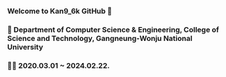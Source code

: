 ### Welcome to Kan9_6k GitHub 👋                                                  &nbsp;

### 🏫 Department of Computer Science & Engineering, College of Science and Technology, Gangneung-Wonju National University
### 👨‍🎓 2020.03.01 ~ 2024.02.22.      
<!--
**doteka/doteka** is a ✨ _special_ ✨ repository because its `README.md` (this file) appears on your GitHub profile.

Here are some ideas to get you started:

- 🔭 I’m currently working on ...
- 🌱 I’m currently learning ...
- 👯 I’m looking to collaborate on ...
- 🤔 I’m looking for help with ...
- 💬 Ask me about ...
- 📫 How to reach me: ...
- 😄 Pronouns: ...
- ⚡ Fun fact: ...
-->
